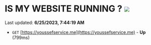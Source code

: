# IS MY WEBSITE RUNNING ? [![](https://img.shields.io/static/v1?label=Sponsor&message=%E2%9D%A4&logo=GitHub&color=%23fe8e86)](https://github.com/sponsors/<username>)

Last updated: **6/25/2023, 7:44:19 AM**

- `GET` [https://youssefservice.me](https://youssefservice.me) - **Up** (799ms)
